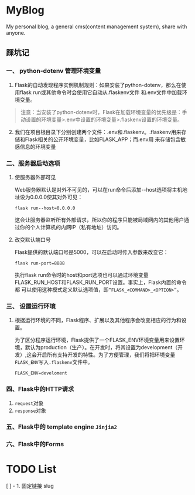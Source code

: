 # MyBlog
My personal blog, a general cms(content management system), share with anyone.

## 踩坑记
### 一、 python-dotenv 管理环境变量
1. Flask的自动发现程序实例机制规则：如果安装了python-dotenv，那么在使用flask run或其他命令时会使用它自动从.flaskenv文件
和.env文件中加载环境变量。

  > 注意：当安装了python-dotenv时，Flask在加载环境变量的优先级是：手动设置的环境变量>.env中设置的环境变量>.flaskenv设置的环境变量。

2. 我们在项目根目录下分别创建两个文件：.env和.flaskenv。.flaskenv用来存储和Flask相关的公开环境变量，比如FLASK_APP；而.env用
来存储包含敏感信息的环境变量

### 二、服务器启动选项
1. 使服务器外部可见

    Web服务器默认是对外不可见的，可以在run命令后添加--host选项将主机地址设为0.0.0.0使其对外可见：
    ```
    flask run--host=0.0.0.0
    ```
    这会让服务器监听所有外部请求，所以你的程序只能被局域网内的其他用户通过你的个人计算机的内网IP（私有地址）访问。

2. 改变默认端口号

    Flask提供的默认端口号是5000，可以在启动时传入参数来改变它：
    ```
    flask run-port=8888
    ```
    执行flask run命令时的host和port选项也可以通过环境变量FLASK_RUN_HOST和FLASK_RUN_PORT设置。事实上，Flask内置的命令都
    可以使用这种模式定义默认选项值，即`“FLASK_<COMMAND>_<OPTION>”`。

### 三、 设置运行环境
1. 根据运行环境的不同，Flask程序、扩展以及其他程序会改变相应的行为和设置。

    为了区分程序运行环境，Flask提供了一个FLASK_ENV环境变量用来设置环境，默认为production（生产）。在开发时，将其设置为development（开发）,这会开启所有支持开发的特性。为了方便管理，我们将把环境变量`FLASK_ENV`写入`.flaskenv`文件中。
    ```
    FLASK_ENV=develoment
    ```

### 四、Flask中的HTTP请求
1. `request`对象
2. `response`对象

### 五、Flask中的 template engine `Jinjia2`

### 六、Flask中的Forms

# TODO List
[ ] - 1. 固定链接 slug

